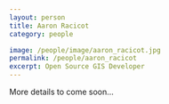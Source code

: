 ```yaml
---
layout: person
title: Aaron Racicot
category: people

image: /people/image/aaron_racicot.jpg
permalink: /people/aaron_racicot
excerpt: Open Source GIS Developer
---
```

 
More details to come soon...


